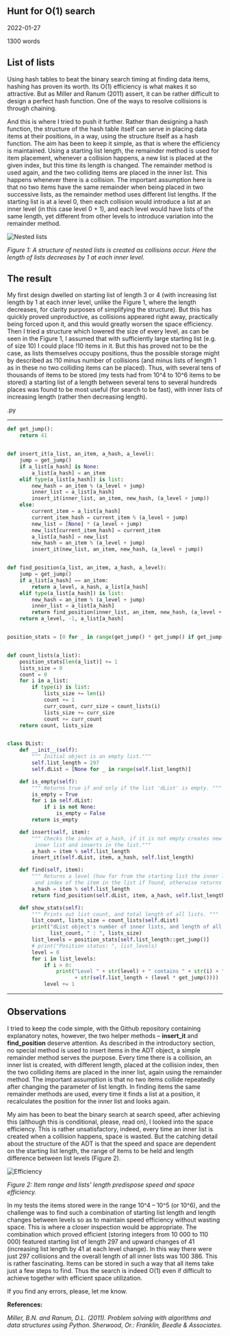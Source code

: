 ## Hunt for O(1) search

2022-01-27

1300 words

## List of lists

Using hash tables to beat the binary search timing at finding data items, hashing has proven its worth. Its O(1) efficiency is what makes it so attractive. But as Miller and Ranum (2011) assert, it can be rather difficult to design a perfect hash function. One of the ways to resolve collisions is through chaining.

And this is where I tried to push it further. Rather than designing a hash function, the structure of the hash table itself can serve in placing data items at their positions, in a way, using the structure itself as a hash function. The aim has been to keep it simple, as that is where the efficiency is maintained. Using a starting list length, the remainder method is used for item placement, whenever a collision happens, a new list is placed at the given index, but this time its length is changed. The remainder method is used again, and the two colliding items are placed in the inner list. This happens whenever there is a collision. The important assumption here is that no two items have the same remainder when being placed in two successive lists, as the remainder method uses different list lengths. If the starting list is at a level 0, then each collision would introduce a list at an inner level (in this case level 0 + 1), and each level would have lists of the same length, yet different from other levels to introduce variation into the remainder method.

![Nested lists](assets/articles/2022/01_article/02_structure.png "Nested lists structure")

_Figure 1: A structure of nested lists is created as collisions occur. Here the length of lists decreases by 1 at each inner level._

## The result

My first design dwelled on starting list of length 3 or 4 (with increasing list length by 1 at each inner level, unlike the Figure 1, where the length decreases, for clarity purposes of simplifying the structure). But this has quickly proved unproductive, as collisions appeared right away, practically being forced upon it, and this would greatly worsen the space efficiency. Then I tried a structure which lowered the size of every level, as can be seen in the Figure 1, I assumed that with sufficiently large starting list (e.g. of size 10) I could place !10 items in it. But this has proved not to be the case, as lists themselves occupy positions, thus the possible storage might by described as !10 minus number of collisions (and minus lists of length 1 as in these no two colliding items can be placed). Thus, with several tens of thousands of items to be stored (my tests had from 10^4 to 10^6 items to be stored) a starting list of a length between several tens to several hundreds places was found to be most useful (for search to be fast), with inner lists of increasing length (rather then decreasing length).

.py

***

~~~python
def get_jump():
    return 41


def insert_it(a_list, an_item, a_hash, a_level):
    jump = get_jump()
    if a_list[a_hash] is None:
        a_list[a_hash] = an_item
    elif type(a_list[a_hash]) is list:
        new_hash = an_item % (a_level + jump)
        inner_list = a_list[a_hash]
        insert_it(inner_list, an_item, new_hash, (a_level + jump))
    else:
        current_item = a_list[a_hash]
        current_item_hash = current_item % (a_level + jump)
        new_list = [None] * (a_level + jump)
        new_list[current_item_hash] = current_item
        a_list[a_hash] = new_list
        new_hash = an_item % (a_level + jump)
        insert_it(new_list, an_item, new_hash, (a_level + jump))


def find_position(a_list, an_item, a_hash, a_level):
    jump = get_jump()
    if a_list[a_hash] == an_item:
        return a_level, a_hash, a_list[a_hash]
    elif type(a_list[a_hash]) is list:
        new_hash = an_item % (a_level + jump)
        inner_list = a_list[a_hash]
        return find_position(inner_list, an_item, new_hash, (a_level + jump))
    return a_level, -1, a_list[a_hash]


position_stats = [0 for _ in range(get_jump() * get_jump() if get_jump() > 50 else 2500)]


def count_lists(a_list):
    position_stats[len(a_list)] += 1
    lists_size = 0
    count = 0
    for i in a_list:
        if type(i) is list:
            lists_size += len(i)
            count += 1
            curr_count, curr_size = count_lists(i)
            lists_size += curr_size
            count += curr_count
    return count, lists_size


class DList:
    def __init__(self):
        """ Initial object is an empty list."""
        self.list_length = 297
        self.dList = [None for _ in range(self.list_length)]

    def is_empty(self):
        """ Returns true if and only if the list 'dList' is empty. """
        is_empty = True
        for i in self.dList:
            if i is not None:
                is_empty = False
        return is_empty

    def insert(self, item):
        """ Checks the index at a_hash, if it is not empty creates new
         inner list and inserts in the list."""
        a_hash = item % self.list_length
        insert_it(self.dList, item, a_hash, self.list_length)

    def find(self, item):
        """ Returns a level (how far from the starting list the inner list is)
         and index of the item in the list if found, otherwise returns level and -1. """
        a_hash = item % self.list_length
        return find_position(self.dList, item, a_hash, self.list_length)

    def show_stats(self):
        """ Prints out list count, and total length of all lists. """
        list_count, lists_size = count_lists(self.dList)
        print("dList object's number of inner lists, and length of all inner lists: ",
              list_count, " : ", lists_size)
        list_levels = position_stats[self.list_length::get_jump()]
        # print("Position status: ", list_levels)
        level = 0
        for i in list_levels:
            if i > 0:
                print("Level " + str(level) + " contains " + str(i) + " list(s), each of length "
                      + str(self.list_length + (level * get_jump())))
            level += 1
~~~

***

## Observations

I tried to keep the code simple, with the Github repository containing explanatory notes, however, the two helper methods – **insert_it** and **find_position** deserve attention. As described in the introductory section, no special method is used to insert items in the ADT object, a simple remainder method serves the purpose. Every time there is a collision, an inner list is created, with different length, placed at the collision index, then the two colliding items are placed in the inner list, again using the remainder method. The important assumption is that no two items collide repeatedly after changing the parameter of list length. In finding items the same remainder methods are used, every time it finds a list at a position, it recalculates the position for the inner list and looks again.

My aim has been to beat the binary search at search speed, after achieving this (although this is conditional, please, read on), I looked into the space efficiency. This is rather unsatisfactory, indeed, every time an inner list is created when a collision happens, space is wasted. But the catching detail about the structure of the ADT is that the speed and space are dependent on the starting list length, the range of items to be held and length difference between list levels (Figure 2).

![Efficiency](assets/articles/2022/01_article/03_speed_space.png "Speed and efficiency")

_Figure 2: Item range and lists' length predispose speed and space efficiency._

In my tests the items stored were in the range 10^4 – 10^5 (or 10^6), and the challenge was to find such a combination of starting list length and length changes between levels so as to maintain speed efficiency without wasting space. This is where a closer inspection would be appropriate. The combination which proved efficient (storing integers from 10 000  to 110 000) featured starting list of length 297 and upward changes of 41 (increasing list length by 41 at each level change). In this way there were just 297 collisions and the overall length of all inner lists was 100 386. This is rather fascinating. Items can be stored in such a way that all items take just a few steps to find. Thus the search is indeed O(1) even if difficult to achieve together with efficient space utilization.

If you find any errors, please, let me know.

**References:**

_Miller, B.N. and Ranum, D.L. (2011). Problem solving with algorithms and data structures using Python. Sherwood, Or.: Franklin, Beedle & Associates._
